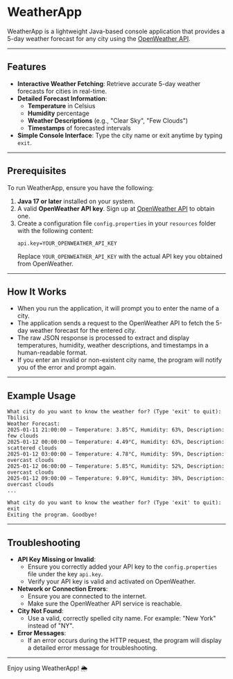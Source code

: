 # WeatherApp

WeatherApp is a lightweight Java-based console application that provides a 5-day weather forecast for any city using the [OpenWeather API](https://openweathermap.org/api).

---

## Features

- **Interactive Weather Fetching**: Retrieve accurate 5-day weather forecasts for cities in real-time.
- **Detailed Forecast Information**:
  - **Temperature** in Celsius
  - **Humidity** percentage
  - **Weather Descriptions** (e.g., "Clear Sky", "Few Clouds")
  - **Timestamps** of forecasted intervals
- **Simple Console Interface**: Type the city name or exit anytime by typing `exit`.

---

## Prerequisites

To run WeatherApp, ensure you have the following:

1. **Java 17 or later** installed on your system.
2. A valid **OpenWeather API key**. Sign up at [OpenWeather API](https://openweathermap.org/api) to obtain one.
3. Create a configuration file `config.properties` in your `resources` folder with the following content:
   ```
   api.key=YOUR_OPENWEATHER_API_KEY
   ```
   Replace `YOUR_OPENWEATHER_API_KEY` with the actual API key you obtained from OpenWeather.

---

## How It Works

- When you run the application, it will prompt you to enter the name of a city.
- The application sends a request to the OpenWeather API to fetch the 5-day weather forecast for the entered city.
- The raw JSON response is processed to extract and display temperatures, humidity, weather descriptions, and timestamps in a human-readable format.
- If you enter an invalid or non-existent city name, the program will notify you of the error and prompt again.

---

## Example Usage

```text
What city do you want to know the weather for? (Type 'exit' to quit): 
Tbilisi
Weather Forecast:
2025-01-11 21:00:00 – Temperature: 3.85°C, Humidity: 63%, Description: few clouds
2025-01-12 00:00:00 – Temperature: 4.49°C, Humidity: 63%, Description: scattered clouds
2025-01-12 03:00:00 – Temperature: 4.78°C, Humidity: 59%, Description: overcast clouds
2025-01-12 06:00:00 – Temperature: 5.85°C, Humidity: 52%, Description: overcast clouds
2025-01-12 09:00:00 – Temperature: 9.89°C, Humidity: 38%, Description: overcast clouds
...

What city do you want to know the weather for? (Type 'exit' to quit): 
exit
Exiting the program. Goodbye!
```

---

## Troubleshooting

- **API Key Missing or Invalid**:
  - Ensure you correctly added your API key to the `config.properties` file under the key `api.key`.
  - Verify your API key is valid and activated on OpenWeather.
- **Network or Connection Errors**:
  - Ensure you are connected to the internet.
  - Make sure the OpenWeather API service is reachable.
- **City Not Found**:
  - Use a valid, correctly spelled city name. For example: "New York" instead of "NY".
- **Error Messages**:
  - If an error occurs during the HTTP request, the program will display a detailed error message for troubleshooting.

---

Enjoy using WeatherApp! 🌦️

